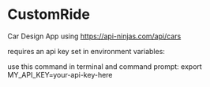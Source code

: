 # CustomRide
 Car Design App using https://api-ninjas.com/api/cars

requires an api key set in environment variables:

use this command in terminal and command prompt:
export MY_API_KEY=your-api-key-here


